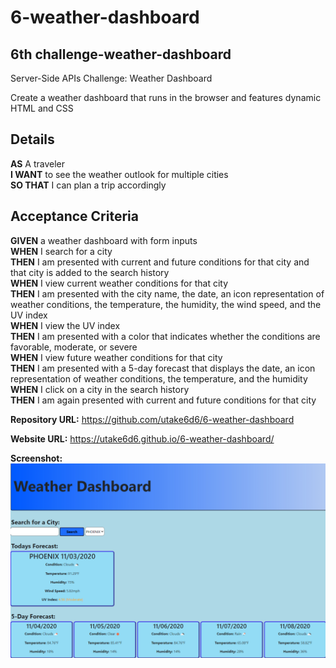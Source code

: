 # 6-weather-dashboard

## 6th challenge-weather-dashboard

Server-Side APIs Challenge: Weather Dashboard

Create a weather dashboard that runs in the browser and features dynamic HTML and CSS

## Details

**AS** A traveler\
**I WANT** to see the weather outlook for multiple cities\
**SO THAT** I can plan a trip accordingly

## Acceptance Criteria

**GIVEN** a weather dashboard with form inputs\
**WHEN** I search for a city\
**THEN** I am presented with current and future conditions for that city and that city is added to the search history\
**WHEN** I view current weather conditions for that city\
**THEN** I am presented with the city name, the date, an icon representation of weather conditions, the temperature, the humidity, the wind speed, and the UV index\
**WHEN** I view the UV index\
**THEN** I am presented with a color that indicates whether the conditions are favorable, moderate, or severe\
**WHEN** I view future weather conditions for that city\
**THEN** I am presented with a 5-day forecast that displays the date, an icon representation of weather conditions, the temperature, and the humidity\
**WHEN** I click on a city in the search history\
**THEN** I am again presented with current and future conditions for that city

**Repository URL:** https://github.com/utake6d6/6-weather-dashboard

**Website URL:** https://utake6d6.github.io/6-weather-dashboard/

**Screenshot:** ![picture](https://github.com/utake6d6/6-weather-dashboard/blob/main/assets/img/srnshot.png)
